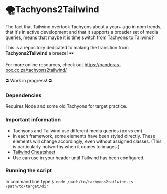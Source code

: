 # 🌪Tachyons2Tailwind



The fact that Tailwind overtook Tachyons about a year+ ago in npm trends, that it's in active development and that it supports a broader set of media queries, means that maybe it is time switch from Tachyons to Tailwind?

This is a repository dedicated to making the transition from <b>Tachyons2Tailwind</b> a breeze! 🕶

For more online resources, check out https://pandoras-box.co.za/tachyons2tailwind/

⛔ Work in progress! ⛔

<h3>Dependencies</h3>

Requires Node and some old Tachyons for target practice.

<h3>Important information</h3>

<ul>
  <li>Tachyons and Tailwind use different media queries (px vs em).</li>
  <li>In each framework, some elements have been styled directly. These elements will change accordingly, even without assigned classes. (This is particularly notworthy when it comes to images.)</li>
  <li><a href="https://nerdcave.com/tailwind-cheat-sheet">Tailwind Cheatsheet</a></li>
  <li>Use can use <code><link href="https://unpkg.com/tailwindcss/dist/tailwind.min.css" rel="stylesheet"></code> in your header until Tailwind has been configured.</li>
</ul>

<h3>Running the script</h3>

In command line type <code>$ node /path/to/tachyons2tailwind.js /path/to/target/dir</code>
